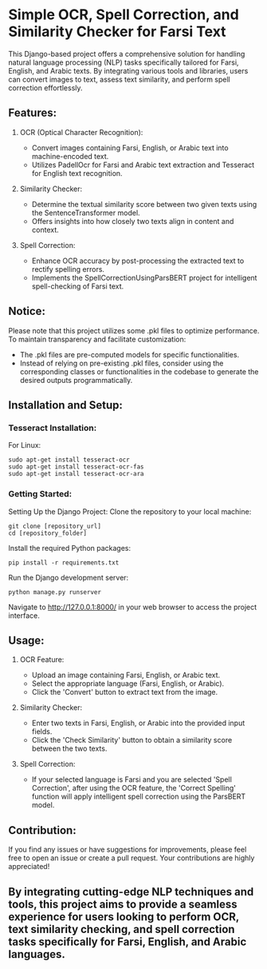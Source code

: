 # Simple OCR, Spell Correction, and Similarity Checker for Farsi Text
This Django-based project offers a comprehensive solution for handling natural language processing (NLP) tasks specifically tailored for Farsi, English, and Arabic texts. By integrating various tools and libraries, users can convert images to text, assess text similarity, and perform spell correction effortlessly.

## Features:
1. OCR (Optical Character Recognition):

    - Convert images containing Farsi, English, or Arabic text into machine-encoded text.
    - Utilizes PadellOcr for Farsi and Arabic text extraction and Tesseract for English text recognition.
1. Similarity Checker:

    - Determine the textual similarity score between two given texts using the SentenceTransformer model.
    - Offers insights into how closely two texts align in content and context.
1. Spell Correction:

    - Enhance OCR accuracy by post-processing the extracted text to rectify spelling errors.
    - Implements the SpellCorrectionUsingParsBERT project for intelligent spell-checking of Farsi text.
  
## Notice:
Please note that this project utilizes some .pkl files to optimize performance. To maintain transparency and facilitate customization:

- The .pkl files are pre-computed models for specific functionalities.
- Instead of relying on pre-existing .pkl files, consider using the corresponding classes or functionalities in the codebase to generate the desired outputs programmatically.

## Installation and Setup:
### Tesseract Installation:
For Linux:
```
sudo apt-get install tesseract-ocr
sudo apt-get install tesseract-ocr-fas
sudo apt-get install tesseract-ocr-ara
```

### Getting Started:
Setting Up the Django Project:
Clone the repository to your local machine:
```
git clone [repository_url]
cd [repository_folder]
```
Install the required Python packages:
```
pip install -r requirements.txt
```
Run the Django development server:
```
python manage.py runserver
```
Navigate to http://127.0.0.1:8000/ in your web browser to access the project interface.
## Usage:
1. OCR Feature:

    - Upload an image containing Farsi, English, or Arabic text.
    - Select the appropriate language (Farsi, English, or Arabic).
    - Click the 'Convert' button to extract text from the image.
1. Similarity Checker:

    - Enter two texts in Farsi, English, or Arabic into the provided input fields.
    - Click the 'Check Similarity' button to obtain a similarity score between the two texts.
1. Spell Correction:

    - If your selected language is Farsi and you are selected 'Spell Correction', after using the OCR feature, the 'Correct Spelling' function will apply intelligent spell correction using the ParsBERT model.
## Contribution:
If you find any issues or have suggestions for improvements, please feel free to open an issue or create a pull request. Your contributions are highly appreciated!


## By integrating cutting-edge NLP techniques and tools, this project aims to provide a seamless experience for users looking to perform OCR, text similarity checking, and spell correction tasks specifically for Farsi, English, and Arabic languages.
